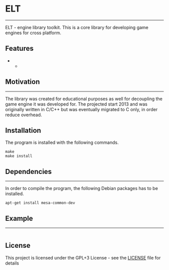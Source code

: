 # ELT #
-----
ELT - engine library toolkit. This is a core library for developing game engines for cross platform.

## Features ##
* *

## Motivation
----
The library was created for educational purposes as well for decoupling the game engine it was developed for. The projected start 2013 and was originally written in C/C++ but was eventually migrated to C only, in order reduce overhead.  

## Installation ##
The program is installed with the following commands.
```
make
make install
```

## Dependencies ##
----------------
In order to compile the program, the following Debian packages has to be installed.
```
apt-get install mesa-common-dev
```
## Example ##
------
```c

```

## License ##

This project is licensed under the GPL+3 License - see the [LICENSE](LICENSE) file for details